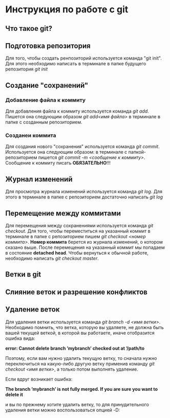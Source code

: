 # Инструкция по работе с git

## Что такое git?

## Подготовка репозитория
Для того, чтобы создать ренпозиторий используется команда "git init". Для этого необходимо написать в терминале в папке будущего репозитория *git init*

## Создание "сохранений"

### Добавление файла к коммиту

Для добавления файла к коммиту используется команда *git add*. Пишется она следующим образом *git add<имя файла>* в терминале в папке с созданным репозиторием.

### Созданеи коммита

Для создания нового "сохранения" используется команда *git commit*. Используется она следующим образом: в терминале с папкой-репозиторием  пишется *git commit -m <сообщение к коммиту>*. Сообщение к коммиту писать **ОБЯЗАТЕЛЬНО**!!! 

## Журнал изменений
Для просмотра журнала изменений используется команда *git log*. Для этого в терминале в папке с репозиторием достаточно написать *git log*

## Перемещение между коммитами
Для перемещения между сохранениями используется команда *git checkout*. Для того, чтобы переместиться на указанный коммит в терминале в папке с репозиторием пишем *git checkout <номер коммита>*. **Номер коммита** берется из журнала изменений, о котором сказано выше. После перемещения на указанный коммит мы попадаем в состояние **detached head**. Чтобы вернуться к обычной работе, необходимо написать *git checkout master*.

## Ветки в git

## Слияние веток и разрешение конфликтов

## Удаление веток

Для удаления ветки используется команда *git branch -d <имя ветки>*. Необходимо помнить, что ветка, которую вы удаляете, не должна быть вашей текущей веткой, в которой вы работаете, иначе отобразится ошибка вида:

**error: Cannot delete branch ’mybranch’ checked out at ’/path/to**

Поэтому, если вам нужно удалить текущую ветку, то сначала нужно переключиться на какую-либо другую ветку применив команду *git checkout <имя ветки>*, а только потом выполнять удаление.

Если вдруг возникает ошибка: 

**The branch ’mybranch’ is not fully merged. If you are sure you want to delete it** 

и вы по прежнему хотите удалить ветку, то для принудительного удаления ветки можно воспользоваться опцией -D: